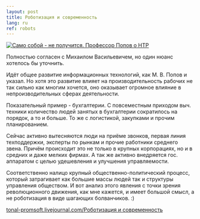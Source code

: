 ```yaml
---
layout: post
title: Роботизация и современность
lang: ru
ref: robots
---
```


[![Само собой - не получится. Профессор Попов о НТР](https://img.youtube.com/vi/M8siM64HEng/0.jpg)](https://www.youtube.com/watch?v=M8siM64HEng)

Полностью согласен с Михаилом Васильевичем, но один нюанс хотелось бы уточнить.

Идёт общее развитие информационных технологий, как М. В. Попов и указал. Но хотя это развитие влияет на производительность рабочих не так сильно как многим хочется, оно оказывает огромное влияние в непроизводительных сферах деятельности.

Показательный пример - бухгалтерии. С повсеместным приходом выч. техники количество людей занятых в бухгалтерии сократилось на порядок, а то и больше. То же с логистикой, закупками и прочим планированием.

Сейчас активно вытесняются люди на приёме звонков, первая линия техподдержки, эксперты по рынкам и прочие работники среднего звена. Причём происходит это не только в крупных корпорациях, но и в средних и даже мелких фирмах. А так же активно внедряется гос. аппаратом с целью удешевления и улучшения управляемости.

Соответственно налицо крупный общественно-политический процесс, который затрагивает как большие массы людей так и структуры управления обществом. И вот анализ этого явления с точки зрения революционного движения, как мне кажется, и имеет большой смысл, а не роботизация в виде шагающих болванчиков. :)

[tonal-promsoft.livejournal.com/Роботизация и современность](http://tonal-promsoft.livejournal.com/17131.html)
